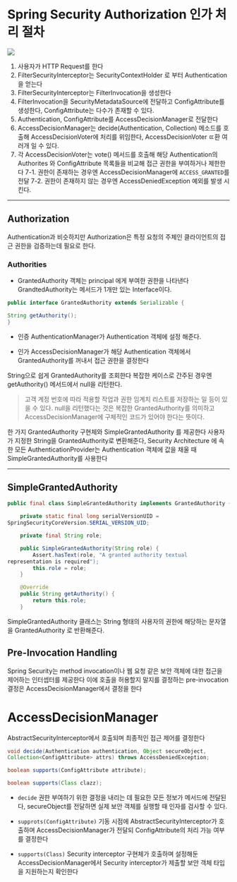 # Spring Security Authorization 인가 처리 절차

![](https://velog.velcdn.com/images/minthug94_/post/4ffb3c6a-0b63-4271-b644-5231e021599d/image.png)

1. 사용자가 HTTP Request를 한다
2. FilterSecurityInterceptor는 SecurityContextHolder 로 부터 
Authentication을 얻는다
3. FilterSecurityInterceptor는 FilterInvocation을 생성한다
4. FilterInvocation을 SecurityMetadataSource에 전달하고 ConfigAttribute를 
생성한다, ConfigAttribute는 다수가 존재할 수 있다.
5. Authentication, ConfigAttribute를 AccessDecisionManager로 전달한다
6. AccessDecisionManager는 decide(Authentication, Collection) 메소드를 
호출해 AccessDecisionVoter에 처리를 위임한다, AccessDecisionVoter ㄸ환 
여러개 일 수 있다.
7. 각 AccessDecisionVoter는 vote() 메서드를 호출해 해당 Authentication의 
Authorites 와 ConfigAttribute 목록들을 비교해 접근 권한을 부여하거나 
제한한다
7-1. 권한이 존재하는 경우엔 AccessDecisionManager에 
<code>ACCESS_GRANTED</code>를 전달
7-2. 권한이 존재하지 않는 경우엔 AccessDeniedException 예외를 발생 시킨다.

-----------------
## Authorization
Authentication과 비슷하지만 Authorization은 특정 요청의 주체인 
클라이언트의 접근 권한을 검증하는데 필요로 한다.

### Authorities
- GrantedAuthority 객체는 principal 에게 부여한 권한을 나타낸다
GrandtedAuthority는 메서드가 1개만 있는 Interface이다.
```java
public interface GrantedAuthority extends Serializable {

String getAuthority();
}
```

- 인증 
AuthenticationManager가 Authentication 객체에 설정 해준다.

- 인가
AccessDecisionManager가 해당 Authentication 객체에서 GrantedAuthority를 
꺼내서 접근 권한을 결정한다

String으로 쉽게 GrantedAuthority를 조회한다
복잡한 케이스로 간주된 경우엔 getAuthority() 메서드에서 null을 리턴한다.
> 고객 계정 번호에 따라 적용할 작업과 권한 임계치 리스트를 저장하는 일 
등이 있을 수 있다.
null을 리턴했다는 것은 복잡한 GrantedAuthority를 의미하고 
AccessDecisionManager에 구체적인 코드가 있어야 한다는 뜻이다.

한 가지 GrantedAuthority 구현체와 SimpleGrantedAuthority 를 제공한다
사용자가 지정한 String을 GrantedAuthority로 변환해준다, Security 
Architecture 에 속한 모든 AuthenticationProvider는 Authentication 객체에 
값을 채울 때 SimpleGrantedAuthority를 사용한다

-------------------

## SimpleGrantedAuthority
```java
public final class SimpleGrantedAuthority implements GrantedAuthority {

	private static final long serialVersionUID = 
SpringSecurityCoreVersion.SERIAL_VERSION_UID;

	private final String role;

	public SimpleGrantedAuthority(String role) {
		Assert.hasText(role, "A granted authority textual 
representation is required");
		this.role = role;
	}

	@Override
	public String getAuthority() {
		return this.role;
	}

```
SimpleGrantedAuthority 클래스는 String 형태의 사용자의 권한에 해당하는 
문자열을 GrantedAuthority 로 반환해준다.

## Pre-Invocation Handling
Spring Security는 method invocation이나 웹 요청 같은 보안 객체에 대한 
접근을 제어하는 인터셉터를 제공한다
이에 호출을 허용할지 말지를 결정하는 pre-invocation 결정은 
AccessDecisionManager에서 결정을 한다

# AccessDecisionManager
AbstractSecurityInterceptor에서 호출되며 최종적인 접근 제어를 결정한다

```java
void decide(Authentication authentication, Object secureObject, 
Collection<ConfigAttribute> attrs) throws AccessDeniedException;

boolean supports(ConfigAttribute attribute);

boolean supports(Class clazz);
```
- <code>decide</code>
권한 부여하기 위한 결정을 내리는 데 필요한 모든 정보가 메서드에 전달된다, 
secureObject를 전달하면 실제 보안 객체를 실행할 때 인자를 검사할 수 있다.

- <code>supprots(ConfigAttribute)</code>
기동 시점에 AbstractSecurityInterceptor가 호출하며 AccessDecisionManager가 
전달되 ConfigAttribute의 처리 가능 여부를 결정한다

- <code>supports(Class)</code>
Security interceptor 구현체가 호출하며 설정해둔 AccessDecisionManager에서 
Security interceptor가 제출할 보안 객체 타입을 지원하는지 확인한다


